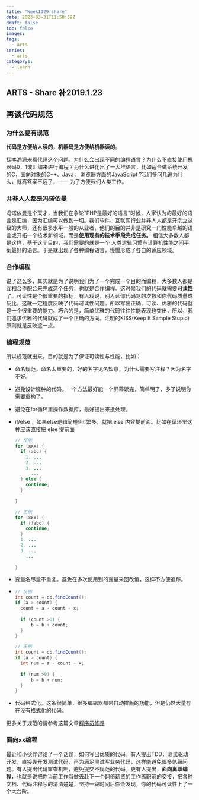 ```yaml
---
title: "Week1029_share"
date: 2023-03-31T11:58:59Z
draft: false 
toc: false
images:
tags:
  - arts 
series:
  - arts 
categorys:
  - learn 
---
```


## ARTS - Share 补2019.1.23

## 再谈代码规范 

### 为什么要有规范

**代码是方便给人读的，机器码是方便给机器读的**。

探本溯源来看代码这个问题。为什么会出现不同的编程语言？为什么不直接使用机器码0，1或汇编来进行编程？为什么进化出了一大堆语言，比如适合做系统开发的C，面向对象的C++、Java， 浏览器方面的JavaScript ?我们多问几遍为什么，就离答案不远了，—— 为了方便我们人类工作。

### 并非人人都是冯诺依曼

冯诺依曼是个天才，当我们在争论"PHP是最好的语言"时候，人家认为的最好的语言是汇编，因为汇编可以做到一切。我们软件、互联网行业并非人人都是开宗立派级的大师，还有很多水平一般的从业者，他们的目的并非是研究一门性能卓越的语言或开拓一个技术新领域，而是**使用现有的技术手段完成任务。** 相信大多数人都是这样，基于这个目的，我们需要的就是一个 人类逻辑习惯与计算机性能之间平衡最好的语言。于是就出现了各种编程语言，慢慢形成了各自的适应领域。



### 合作编程

说了这么多，其实就是为了说明我们为了一个完成一个目的而编程，大多数人都是互相合作配合来完成这个任务，也就是合作编程。这时候我们的代码就需要**可读性**了。可读性是个很重要的指标，有人戏说，别人读你代码骂的次数和你代码质量成反比。这就一定程度反映了代码可读性问题。所以写出正确、可读、优雅的代码就是一个很重要的能力。巧合的是，简单优雅的代码往往性能表现也突出，所以，我们追求优雅的代码就成了一个正确的方向。注明的KISS(Keep It Sample Stupid)原则就是反映这一点。

### 编程规范

所以规范就出来，目的就是为了保证可读性与性能，比如：

* 命名规范。命名太重要的，好的名字见名知意，为什么需要写注释？因为名字不好。

* 避免设计臃肿的代码。一个方法最好能一个屏幕读完，简单明了，多了说明你需要重构了。

* 避免在for循环里操作数据库，最好提出来批处理。

* if/else ，如果else逻辑简短但if繁多，就把 else 内容提前面。比如在循环里这种应该直接把 else 提前面 

  ```java
  // 反例
  for (xxx) {
    if (abc) {
      1. ...
      2. ...
      3. ...
        ...
    } else {
      continue;
    }
        
  }
  
  // 正例
  for (xxx) {
    if (!abc) {
      continue;
    } 
    1. ...
    2. ...
    3. ...
      ...
    
  }
  ```

* 变量名尽量不重复。避免在多次使用到的变量来回改值，这样不方便追踪。

* ```java
  // 反例
  int count = db.findCount();
  if (a > count) {
  	count = a - count - x;
  	
  	if (count >0) {
  		b = b + count;
  	}
  }
  
  // 正例
  int count = db.findCount();
  if (a > count) {
  	int num = a - count - x;
  	
  	if (num >0) {
  		b = b + num;
  	}
  }
  ```

* 代码格式化。这条很简单，很多编辑器都带自动排版的功能，但是仍然大量存在没有格式化的代码。



更多关于规范的请参考这篇文章[程序员修养](https://time.geekbang.org/column/article/8700)

### 面向xx编程

最近和小伙伴讨论了一个话题，如何写出优质的代码。有人提出TDD，测试驱动开发，直接先开发测试代码，再为满足测试写业务代码，这样能避免很多低级问题。有人提出代码审查机制，避免提交不规范的代码。更有人提出，**面向离职编程**，也就是说把你当前工作当做去赴下一个翻倍薪资的工作离职前的交接，把各种文档、代码注释写的清清楚楚，坚持一段时间后你会发现，你的代码可读性上了一个大台阶。 